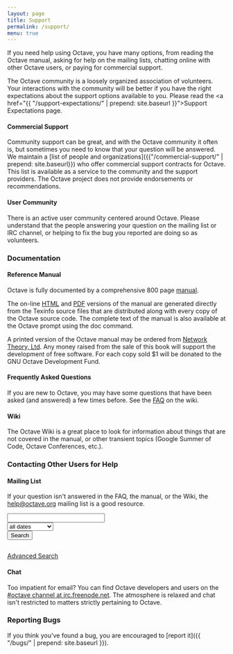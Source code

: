```yaml
---
layout: page
title: Support
permalink: /support/
menu: true
---
```


If you need help using Octave, you have many options, from reading the Octave manual, asking for help on the mailing lists, chatting online with other Octave users, or paying for commercial support.

<div class="panel callout">

The Octave community is a loosely organized association of volunteers. Your interactions with the community will be better if you have the right expectations about the support options available to you. Please read the <a href="{{ "/support-expectations/" | prepend: site.baseurl }}">Support Expectations</a> page.

</div>

#### Commercial Support

Community support can be great, and with the Octave community it often is, but sometimes you need to know that your question will be answered. We maintain a [list of people and organizations]({{"/commercial-support/" | prepend: site.baseurl}}) who offer commercial support contracts for Octave. This list is available as a service to the community and the support providers. The Octave project does not provide endorsements or recommendations.

#### User Community

There is an active user community centered around Octave. Please understand that the people answering your question on the mailing list or IRC channel, or helping to fix the bug you reported are doing so as volunteers.

### Documentation

#### Reference Manual

Octave is fully documented by a comprehensive 800 page [manual]({{site.docs_url}}).

The on-line [HTML](http://www.gnu.org/software/octave/doc/interpreter/index.html) and [PDF](http://www.gnu.org/software/octave/octave.pdf) versions of the manual are generated directly from the Texinfo source files that are distributed along with every copy of the Octave source code. The complete text of the manual is also available at the Octave prompt using the doc command.

A printed version of the Octave manual may be ordered from [Network Theory, Ltd](http://www.network-theory.co.uk/octave/manual). Any money raised from the sale of this book will support the development of free software. For each copy sold $1 will be donated to the GNU Octave Development Fund.

#### Frequently Asked Questions

If you are new to Octave, you may have some questions that have been asked (and answered) a few times before. See the [FAQ](http://www.octave.org/wiki/FAQ) on the wiki.

#### Wiki

The Octave Wiki is a great place to look for information about things that are not covered in the manual, or other transient topics (Google Summer of Code, Octave Conferences, etc.).

### Contacting Other Users for Help

#### Mailing List

If your question isn't answered in the FAQ, the manual, or the Wiki, the [help@octave.org](https://lists.gnu.org/mailman/listinfo/help-octave) mailing list is a good resource.

<div class="row">
<div class="columns medium-8">
<form action="http://octave.1599824.n4.nabble.com/template/NamlServlet.jtp"><input name="macro" value="search_page" type="hidden">
<input name="node" value="1599825" type="hidden">
<div class="row collapse">
<div class="columns small-7">
<input id="query" name="query" size="25">
</div>
<div class="columns small-3">
<select name="days">
<option value="0" selected="">all dates</option>
<option value="1">past 24 hours</option>
<option value="7">past week</option>
<option value="30">past month</option>
<option value="90">past 3 months</option>
<option value="180">past 6 months</option>
<option value="365">past year</option>
</select>
</div>
<div class="columns small-2">
<input class="button postfix" value="Search" type="submit">
</div>
</div>

</form>
</div>
</div>

[Advanced Search](http://octave.1599824.n4.nabble.com/template/NamlServlet.jtp?macro=adv_search_page&node=1599825)

#### Chat

Too impatient for email? You can find Octave developers and users on the [#octave channel at irc.freenode.net](http://webchat.freenode.net/?channels=octave&uio=MT1mYWxzZSYyPXRydWUmMTI9dHJ1ZQda). The atmosphere is relaxed and chat isn't restricted to matters strictly pertaining to Octave.

### Reporting Bugs

If you think you've found a bug, you are encouraged to [report it]({{ "/bugs/" | prepend: site.baseurl }}).
